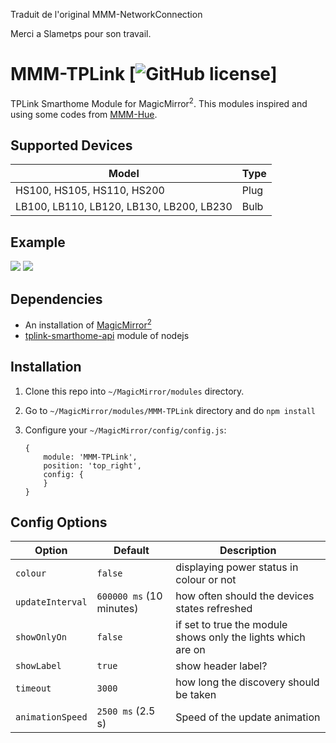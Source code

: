 Traduit de l'original MMM-NetworkConnection

Merci a Slametps pour son travail.

# MMM-TPLink [![GitHub license](https://img.shields.io/badge/license-MIT-blue.svg?style=flat)]

TPLink Smarthome Module for MagicMirror<sup>2</sup>.
This modules inspired and using some codes from [MMM-Hue](https://github.com/MitchSS/MMM-Hue).

## Supported Devices

| Model                                    | Type |
|------------------------------------------|------|
| HS100, HS105, HS110, HS200               | Plug |
| LB100, LB110, LB120, LB130, LB200, LB230 | Bulb |

## Example

![](others/MMM-TPLink-screenshot-01.png)   ![](others/MMM-TPLink-screenshot-02.png)

## Dependencies

* An installation of [MagicMirror<sup>2</sup>](https://github.com/MichMich/MagicMirror)
* [tplink-smarthome-api](https://github.com/plasticrake/tplink-smarthome-api) module of nodejs

## Installation

1. Clone this repo into `~/MagicMirror/modules` directory.
2. Go to `~/MagicMirror/modules/MMM-TPLink` directory and do `npm install`
3. Configure your `~/MagicMirror/config/config.js`:

    ```
    {
        module: 'MMM-TPLink',
        position: 'top_right',
        config: {
        }
    }
    ```

## Config Options

| **Option** | **Default** | **Description** |
| --- | --- | --- |
| `colour` | `false` | displaying power status in colour or not |
| `updateInterval` | `600000 ms` (10 minutes) | how often should the devices states refreshed |
| `showOnlyOn` | `false` | if set to true the module shows only the lights which are on |
| `showLabel` | `true` | show header label? |
| `timeout` | `3000` | how long the discovery should be taken |
| `animationSpeed` | `2500 ms` (2.5 s) | Speed of the update animation |
